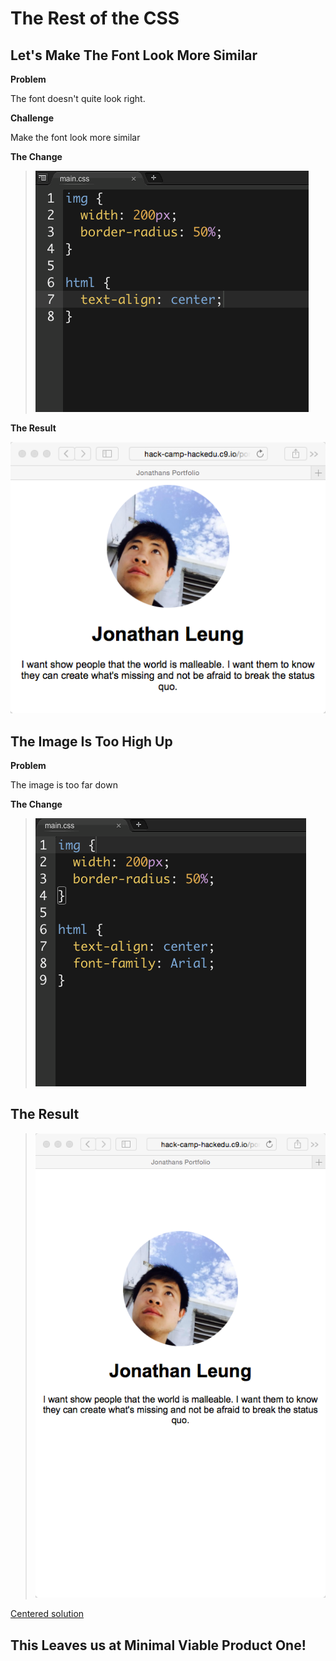 # The Rest of the CSS

## Let's Make The Font Look More Similar

**Problem**

The font doesn't quite look right.

**Challenge**

Make the font look more similar

**The Change**

>![](img/text.gif)

**The Result**

![](img/font.png)

## The Image Is Too High Up

**Problem**

The image is too far down

**The Change**

> ![](img/img_margin_top.gif)

## The Result

> ![](img/margin_top.png)

[Centered solution](centering_solution.md)

## This Leaves us at Minimal Viable Product One!

